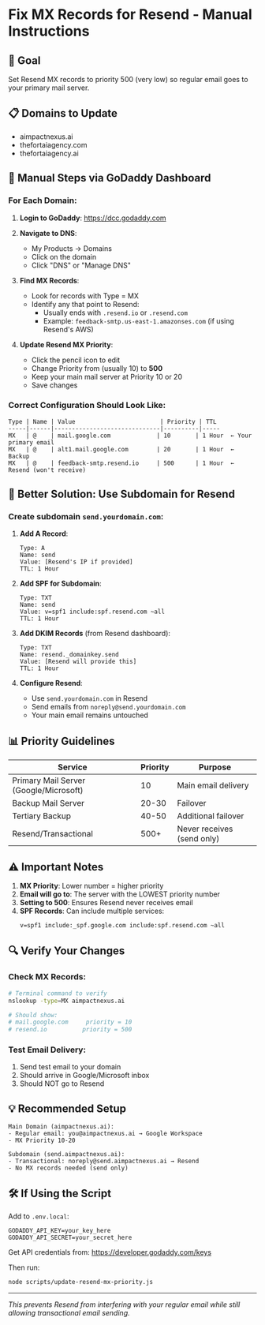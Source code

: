 # Fix MX Records for Resend - Manual Instructions

## 🎯 Goal
Set Resend MX records to priority 500 (very low) so regular email goes to your primary mail server.

## 📋 Domains to Update
- aimpactnexus.ai
- thefortaiagency.com
- thefortaiagency.ai

## 🔧 Manual Steps via GoDaddy Dashboard

### For Each Domain:

1. **Login to GoDaddy**: https://dcc.godaddy.com

2. **Navigate to DNS**:
   - My Products → Domains
   - Click on the domain
   - Click "DNS" or "Manage DNS"

3. **Find MX Records**:
   - Look for records with Type = MX
   - Identify any that point to Resend:
     - Usually ends with `.resend.io` or `.resend.com`
     - Example: `feedback-smtp.us-east-1.amazonses.com` (if using Resend's AWS)

4. **Update Resend MX Priority**:
   - Click the pencil icon to edit
   - Change Priority from (usually 10) to **500**
   - Keep your main mail server at Priority 10 or 20
   - Save changes

### Correct Configuration Should Look Like:

```
Type | Name | Value                        | Priority | TTL
-----|------|------------------------------|----------|-----
MX   | @    | mail.google.com             | 10       | 1 Hour  ← Your primary email
MX   | @    | alt1.mail.google.com        | 20       | 1 Hour  ← Backup
MX   | @    | feedback-smtp.resend.io     | 500      | 1 Hour  ← Resend (won't receive)
```

## 🚀 Better Solution: Use Subdomain for Resend

### Create subdomain `send.yourdomain.com`:

1. **Add A Record**:
   ```
   Type: A
   Name: send
   Value: [Resend's IP if provided]
   TTL: 1 Hour
   ```

2. **Add SPF for Subdomain**:
   ```
   Type: TXT
   Name: send
   Value: v=spf1 include:spf.resend.com ~all
   TTL: 1 Hour
   ```

3. **Add DKIM Records** (from Resend dashboard):
   ```
   Type: TXT
   Name: resend._domainkey.send
   Value: [Resend will provide this]
   TTL: 1 Hour
   ```

4. **Configure Resend**:
   - Use `send.yourdomain.com` in Resend
   - Send emails from `noreply@send.yourdomain.com`
   - Your main email remains untouched

## 📊 Priority Guidelines

| Service | Priority | Purpose |
|---------|----------|---------|
| Primary Mail Server (Google/Microsoft) | 10 | Main email delivery |
| Backup Mail Server | 20-30 | Failover |
| Tertiary Backup | 40-50 | Additional failover |
| Resend/Transactional | 500+ | Never receives (send only) |

## ⚠️ Important Notes

1. **MX Priority**: Lower number = higher priority
2. **Email will go to**: The server with the LOWEST priority number
3. **Setting to 500**: Ensures Resend never receives email
4. **SPF Records**: Can include multiple services:
   ```
   v=spf1 include:_spf.google.com include:spf.resend.com ~all
   ```

## 🔍 Verify Your Changes

### Check MX Records:
```bash
# Terminal command to verify
nslookup -type=MX aimpactnexus.ai

# Should show:
# mail.google.com     priority = 10
# resend.io          priority = 500
```

### Test Email Delivery:
1. Send test email to your domain
2. Should arrive in Google/Microsoft inbox
3. Should NOT go to Resend

## 💡 Recommended Setup

```
Main Domain (aimpactnexus.ai):
- Regular email: you@aimpactnexus.ai → Google Workspace
- MX Priority 10-20

Subdomain (send.aimpactnexus.ai):
- Transactional: noreply@send.aimpactnexus.ai → Resend
- No MX records needed (send only)
```

## 🛠️ If Using the Script

Add to `.env.local`:
```
GODADDY_API_KEY=your_key_here
GODADDY_API_SECRET=your_secret_here
```

Get API credentials from: https://developer.godaddy.com/keys

Then run:
```bash
node scripts/update-resend-mx-priority.js
```

---

*This prevents Resend from interfering with your regular email while still allowing transactional email sending.*
